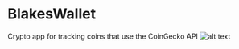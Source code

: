 # BlakesWallet
Crypto app for tracking coins that use the CoinGecko API
![alt text](https://seanblake.info/img/portfolio/blakewallet/blakeswallet-1.gif)
